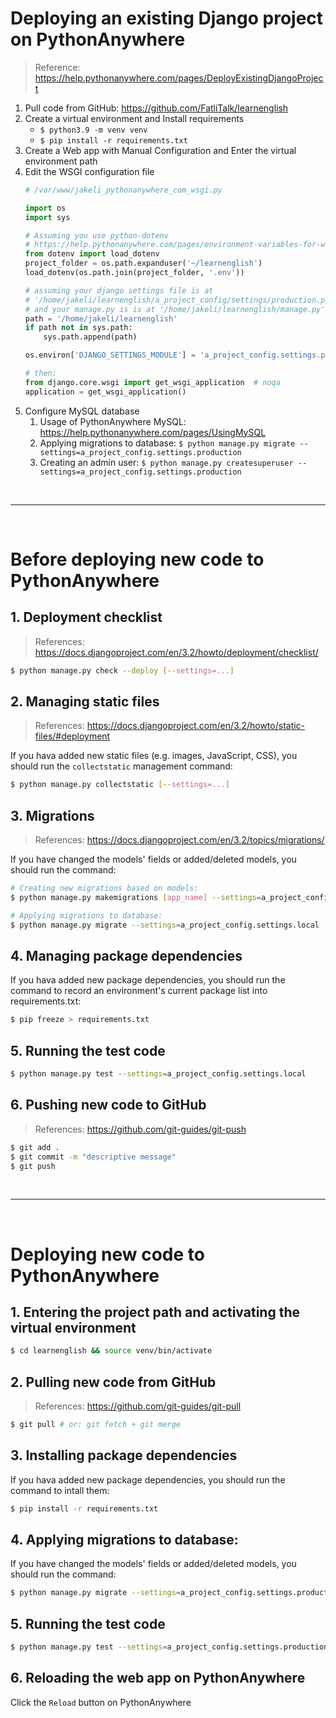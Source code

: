 # Deploying an existing Django project on PythonAnywhere

> Reference:
> https://help.pythonanywhere.com/pages/DeployExistingDjangoProject

1. Pull code from GitHub: https://github.com/FatliTalk/learnenglish
2. Create a virtual environment and Install requirements
    - `$ python3.9 -m venv venv`
    - `$ pip install -r requirements.txt`
3. Create a Web app with Manual Configuration and Enter the virtual environment path
4. Edit the WSGI configuration file
    ```python
    # /var/www/jakeli_pythonanywhere_com_wsgi.py

    import os
    import sys

    # Assuming you use python-dotenv
    # https://help.pythonanywhere.com/pages/environment-variables-for-web-apps/
    from dotenv import load_dotenv
    project_folder = os.path.expanduser('~/learnenglish')
    load_dotenv(os.path.join(project_folder, '.env'))

    # assuming your django settings file is at
    # '/home/jakeli/learnenglish/a_project_config/settings/production.py'
    # and your manage.py is is at '/home/jakeli/learnenglish/manage.py'
    path = '/home/jakeli/learnenglish'
    if path not in sys.path:
        sys.path.append(path)

    os.environ['DJANGO_SETTINGS_MODULE'] = 'a_project_config.settings.production'

    # then:
    from django.core.wsgi import get_wsgi_application  # noqa
    application = get_wsgi_application()
    ```
5. Configure MySQL database
    1. Usage of PythonAnywhere MySQL: https://help.pythonanywhere.com/pages/UsingMySQL
    2. Applying migrations to database:
        `$ python manage.py migrate --settings=a_project_config.settings.production`
    3. Creating an admin user:
        `$ python manage.py createsuperuser --settings=a_project_config.settings.production`

<br>

---

<br>

# Before deploying new code to PythonAnywhere

## 1. Deployment checklist
> References:
> https://docs.djangoproject.com/en/3.2/howto/deployment/checklist/

```bash
$ python manage.py check --deploy [--settings=...]
```

## 2. Managing static files
> References:
> https://docs.djangoproject.com/en/3.2/howto/static-files/#deployment

If you hava added new static files (e.g. images, JavaScript, CSS),
you should run the `collectstatic` management command:

```bash
$ python manage.py collectstatic [--settings=...]
```

## 3. Migrations
> References:
> https://docs.djangoproject.com/en/3.2/topics/migrations/

If you have changed the models' fields or added/deleted models,
you should run the command:

```bash
# Creating new migrations based on models:
$ python manage.py makemigrations [app_name] --settings=a_project_config.settings.local

# Applying migrations to database:
$ python manage.py migrate --settings=a_project_config.settings.local
```

## 4. Managing package dependencies

If you hava added new package dependencies, you should run the command
to record an environment's current package list into requirements.txt:

```bash
$ pip freeze > requirements.txt
```

## 5. Running the test code
```bash
$ python manage.py test --settings=a_project_config.settings.local
```

## 6. Pushing new code to GitHub
> References:
> https://github.com/git-guides/git-push

```bash
$ git add .
$ git commit -m "descriptive message"
$ git push
```

<br>

---

<br>

# Deploying new code to PythonAnywhere

## 1. Entering the project path and activating the virtual environment
```bash
$ cd learnenglish && source venv/bin/activate
```

## 2. Pulling new code from GitHub
> References:
> https://github.com/git-guides/git-pull

```bash
$ git pull # or: git fetch + git merge
```

## 3. Installing package dependencies

If you hava added new package dependencies,
you should run the command to intall them:

```bash
$ pip install -r requirements.txt
```

## 4. Applying migrations to database:

If you have changed the models' fields or added/deleted models,
you should run the command:

```bash
$ python manage.py migrate --settings=a_project_config.settings.production
```

## 5. Running the test code
```bash
$ python manage.py test --settings=a_project_config.settings.production
```

## 6. Reloading the web app on PythonAnywhere
Click the `Reload` button on PythonAnywhere
